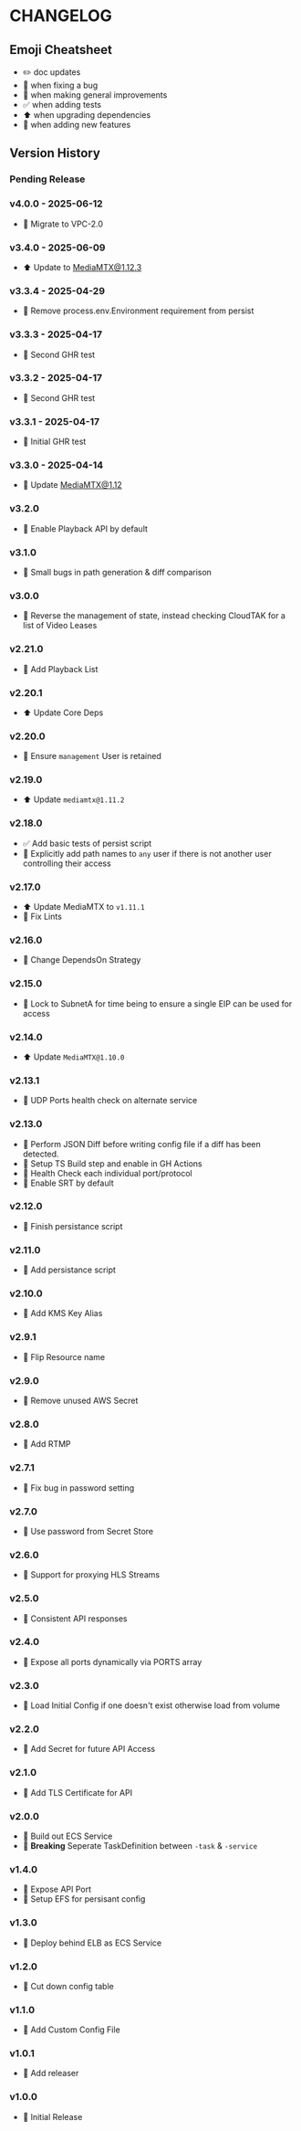 # CHANGELOG

## Emoji Cheatsheet
- :pencil2: doc updates
- :bug: when fixing a bug
- :rocket: when making general improvements
- :white_check_mark: when adding tests
- :arrow_up: when upgrading dependencies
- :tada: when adding new features

## Version History

### Pending Release

### v4.0.0 - 2025-06-12

- :rocket: Migrate to VPC-2.0

### v3.4.0 - 2025-06-09

- :arrow_up: Update to MediaMTX@1.12.3

### v3.3.4 - 2025-04-29

- :bug: Remove process.env.Environment requirement from persist

### v3.3.3 - 2025-04-17

- :tada: Second GHR test

### v3.3.2 - 2025-04-17

- :tada: Second GHR test

### v3.3.1 - 2025-04-17

- :tada: Initial GHR test

### v3.3.0 - 2025-04-14

- :tada: Update MediaMTX@1.12

### v3.2.0

- :tada: Enable Playback API by default

### v3.1.0

- :bug: Small bugs in path generation & diff comparison

### v3.0.0

- :tada: Reverse the management of state, instead checking CloudTAK for a list of Video Leases

### v2.21.0

- :rocket: Add Playback List

### v2.20.1

- :arrow_up: Update Core Deps

### v2.20.0

- :rocket: Ensure `management` User is retained

### v2.19.0

- :arrow_up: Update `mediamtx@1.11.2`

### v2.18.0

- :white_check_mark: Add basic tests of persist script
- :tada: Explicitly add path names to `any` user if there is not another user controlling their access

### v2.17.0

- :arrow_up: Update MediaMTX to `v1.11.1`
- :bug: Fix Lints

### v2.16.0

- :bug: Change DependsOn Strategy

### v2.15.0

- :rocket: Lock to SubnetA for time being to ensure a single EIP can be used for access

### v2.14.0

- :arrow_up: Update `MediaMTX@1.10.0`

### v2.13.1

- :bug: UDP Ports health check on alternate service

### v2.13.0

- :tada: Perform JSON Diff before writing config file if a diff has been detected.
- :rocket: Setup TS Build step and enable in GH Actions
- :rocket: Health Check each individual port/protocol
- :tada: Enable SRT by default

### v2.12.0

- :rocket: Finish persistance script

### v2.11.0

- :rocket: Add persistance script

### v2.10.0

- :rocket: Add KMS Key Alias

### v2.9.1

- :bug: Flip Resource name

### v2.9.0

- :rocket: Remove unused AWS Secret

### v2.8.0

- :rocket: Add RTMP

### v2.7.1

- :bug: Fix bug in password setting

### v2.7.0

- :rocket: Use password from Secret Store

### v2.6.0

- :rocket: Support for proxying HLS Streams

### v2.5.0

- :rocket: Consistent API responses

### v2.4.0

- :rocket: Expose all ports dynamically via PORTS array

### v2.3.0

- :tada: Load Initial Config if one doesn't exist otherwise load from volume

### v2.2.0

- :tada: Add Secret for future API Access

### v2.1.0

- :tada: Add TLS Certificate for API

### v2.0.0

- :rocket: Build out ECS Service
- :tada: **Breaking** Seperate TaskDefinition between `-task` & `-service`

### v1.4.0

- :rocket: Expose API Port
- :tada: Setup EFS for persisant config

### v1.3.0

- :rocket: Deploy behind ELB as ECS Service

### v1.2.0

- :rocket: Cut down config table

### v1.1.0

- :rocket: Add Custom Config File

### v1.0.1

- :rocket: Add releaser

### v1.0.0

- :rocket: Initial Release

